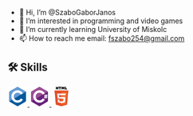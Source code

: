 - 👋 Hi, I’m @SzaboGaborJanos
- 👀 I’m interested in programming and video games
- 🌱 I’m currently learning University of Miskolc
- 📫 How to reach me email: fszabo254@gmail.com

## 🛠 Skills
<p align="left"><a href="https://www.w3chools.com/c/" target="_blank" rel="noreferrer"><img src="https://raw.githubusercontent.com/devicons/devicon/master/icons/c/c-original.svg" alt="c" width="40" height="40"/> </a><a href="https://www.w3schools.com/cs/" target="_blank" rel="noreferrer"><img src="https://raw.githubusercontent.com/devicons/devicon/master/icons/csharp/csharp-original.svg" alt="csharp" width="40" height="40"/> </a> <a href="https://www.w3.org/html/" target="_blank" rel="noreferrer"> <img src="https://raw.githubusercontent.com/devicons/devicon/master/icons/html5/html5-original-wordmark.svg" alt="html5" width="40" height="40"/> </a> </p>
